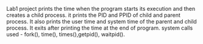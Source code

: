Lab1 project prints the time when the program starts its execution and then creates a child process. it prints the PID and PPID of
child and parent process. It also prints the user time and system time of the parent and child process. It exits after printing the time
at the end of program.
system calls used - fork(), time(), times(),getpid(), waitpid().
